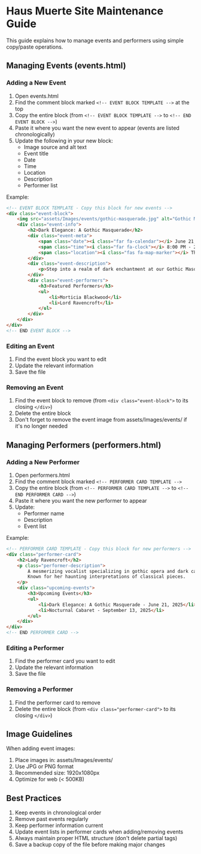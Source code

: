 # Haus Muerte Site Maintenance Guide

This guide explains how to manage events and performers using simple copy/paste operations.

## Managing Events (events.html)

### Adding a New Event

1. Open events.html
2. Find the comment block marked `<!-- EVENT BLOCK TEMPLATE -->` at the top
3. Copy the entire block (from `<!-- EVENT BLOCK TEMPLATE -->` to `<!-- END EVENT BLOCK -->`)
4. Paste it where you want the new event to appear (events are listed chronologically)
5. Update the following in your new block:
   - Image source and alt text
   - Event title
   - Date
   - Time
   - Location
   - Description
   - Performer list

Example:
```html
<!-- EVENT BLOCK TEMPLATE - Copy this block for new events -->
<div class="event-block">
    <img src="assets/Images/events/gothic-masquerade.jpg" alt="Gothic Masquerade">
    <div class="event-info">
        <h2>Dark Elegance: A Gothic Masquerade</h2>
        <div class="event-meta">
            <span class="date"><i class="far fa-calendar"></i> June 21, 2025</span>
            <span class="time"><i class="far fa-clock"></i> 8:00 PM - 2:00 AM</span>
            <span class="location"><i class="fas fa-map-marker"></i> The Crimson Ballroom</span>
        </div>
        <div class="event-description">
            <p>Step into a realm of dark enchantment at our Gothic Masquerade...</p>
        </div>
        <div class="event-performers">
            <h3>Featured Performers</h3>
            <ul>
                <li>Morticia Blackwood</li>
                <li>Lord Ravencroft</li>
            </ul>
        </div>
    </div>
</div>
<!-- END EVENT BLOCK -->
```

### Editing an Event
1. Find the event block you want to edit
2. Update the relevant information
3. Save the file

### Removing an Event
1. Find the event block to remove (from `<div class="event-block">` to its closing `</div>`)
2. Delete the entire block
3. Don't forget to remove the event image from assets/Images/events/ if it's no longer needed

## Managing Performers (performers.html)

### Adding a New Performer

1. Open performers.html
2. Find the comment block marked `<!-- PERFORMER CARD TEMPLATE -->`
3. Copy the entire block (from `<!-- PERFORMER CARD TEMPLATE -->` to `<!-- END PERFORMER CARD -->`)
4. Paste it where you want the new performer to appear
5. Update:
   - Performer name
   - Description
   - Event list

Example:
```html
<!-- PERFORMER CARD TEMPLATE - Copy this block for new performers -->
<div class="performer-card">
    <h2>Lady Ravencroft</h2>
    <p class="performer-description">
        A mesmerizing vocalist specializing in gothic opera and dark cabaret performances.
        Known for her haunting interpretations of classical pieces.
    </p>
    <div class="upcoming-events">
        <h3>Upcoming Events</h3>
        <ul>
            <li>Dark Elegance: A Gothic Masquerade - June 21, 2025</li>
            <li>Nocturnal Cabaret - September 13, 2025</li>
        </ul>
    </div>
</div>
<!-- END PERFORMER CARD -->
```

### Editing a Performer
1. Find the performer card you want to edit
2. Update the relevant information
3. Save the file

### Removing a Performer
1. Find the performer card to remove
2. Delete the entire block (from `<div class="performer-card">` to its closing `</div>`)

## Image Guidelines

When adding event images:
1. Place images in: assets/Images/events/
2. Use JPG or PNG format
3. Recommended size: 1920x1080px
4. Optimize for web (< 500KB)

## Best Practices

1. Keep events in chronological order
2. Remove past events regularly
3. Keep performer information current
4. Update event lists in performer cards when adding/removing events
5. Always maintain proper HTML structure (don't delete partial tags)
6. Save a backup copy of the file before making major changes